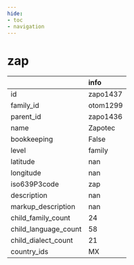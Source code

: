```yaml
---
hide:
- toc
- navigation
---
```

# zap
|                      | info     |
|:---------------------|:---------|
| id                   | zapo1437 |
| family_id            | otom1299 |
| parent_id            | zapo1436 |
| name                 | Zapotec  |
| bookkeeping          | False    |
| level                | family   |
| latitude             | nan      |
| longitude            | nan      |
| iso639P3code         | zap      |
| description          | nan      |
| markup_description   | nan      |
| child_family_count   | 24       |
| child_language_count | 58       |
| child_dialect_count  | 21       |
| country_ids          | MX       |